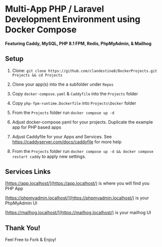 
# Multi-App PHP / Laravel Development Environment using Docker Compose
#### Featuring Caddy, MySQL, PHP 8.1 FPM, Redis, PhpMyAdmin, & Mailhog


## Setup

1. Clone: `git clone https://github.com/clandestine8/DockerProjects.git Projects && cd Projects`

2. Clone your app(s) into the a subfolder under `Repos`

3. Copy `docker-compose.yaml` & `Caddyfile` into the `Projects` folder

4. Copy `php-fpm-runtime.Dockerfile` into `Projects\Docker` folder

5. From the `Projects` folder run `docker compose up -d`

6. Adjust docker-compose.yaml for your projects. Duplicate the example app for PHP based apps

7. Adjust Caddyfile for your Apps and Services. See https://caddyserver.com/docs/caddyfile for more help

8. From the `Projects` folder run `docker compose up -d && docker compose restart caddy` to apply new settings.


## Services Links

[https://app.localhost/](https://app.localhost/) is where you will find you PHP App

[https://phpmyadmin.localhost/](https://phpmyadmin.localhost/) is your PhpMyAdmin UI

[https://mailhog.localhost/](https://mailhog.localhost/) is your mailhog UI

## Thank You!

Feel Free to Fork & Enjoy!
